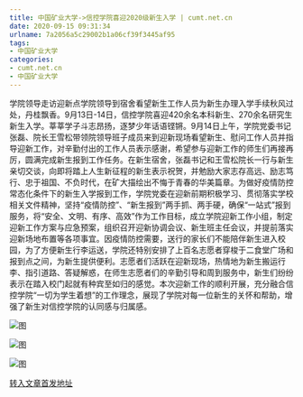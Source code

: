 ```yaml
---
title: 中国矿业大学->信控学院喜迎2020级新生入学 | cumt.net.cn
date: 2020-09-15 09:31:34
urlname: 7a2056a5c29002b1a06cf39f3445af95
tags: 
- 中国矿业大学
categories:
- cumt.net.cn
- 中国矿业大学
---
```

学院领导走访迎新点学院领导到宿舍看望新生工作人员为新生办理入学手续秋风过处，丹桂飘香。9月13日-14日，信控学院喜迎420余名本科新生、270余名研究生新生入学。莘莘学子斗志昂扬，逐梦少年话语铿锵。9月14日上午，学院党委书记张磊、院长王雪松带领院领导班子成员来到迎新现场看望新生、慰问工作人员并指导迎新工作，对辛勤付出的工作人员表示感谢，希望参与迎新工作的师生们再接再厉，圆满完成新生报到工作任务。在新生宿舍，张磊书记和王雪松院长一行与新生亲切交谈，向即将踏上人生新征程的新生表示祝贺，并勉励大家志存高远、励志笃行、忠于祖国、不负时代，在矿大描绘出不悔于青春的华美篇章。为做好疫情防控常态化条件下的新生入学报到工作，学院党委在迎新前期积极学习、贯彻落实学校相关文件精神，坚持“疫情防控”、“新生报到”两手抓、两手硬，确保“一站式”报到服务，将“安全、文明、有序、高效”作为工作目标，成立学院迎新工作小组，制定迎新工作方案与应急预案，组织召开迎新协调会议、新生班主任会议，并提前落实迎新场地布置等各项事宜。因疫情防控需要，送行的家长们不能陪伴新生进入校园，为了方便新生行李运送，学院还特别安排了上百名志愿者穿梭于二食堂广场和报到点之间，为新生提供便利。志愿者们活跃在迎新现场，热情地为新生搬运行李、指引道路、答疑解惑，在师生志愿者们的辛勤引导和周到服务中，新生们纷纷表示在踏入校门起就有种宾至如归的感觉。本次迎新工作的顺利开展，充分融合信控学院“一切为学生着想”的工作理念，展现了学院对每一位新生的关怀和帮助，增强了新生对信控学院的认同感与归属感。

![图](http://xwzx.cumt.edu.cn/_upload/article/images/6b/15/4ae630c04178b705a06f48d24fa2/81428c4d-6115-4078-8be9-ea3cfd5a9c5b.jpg)

![图](http://xwzx.cumt.edu.cn/_upload/article/images/6b/15/4ae630c04178b705a06f48d24fa2/67faf685-91d8-482b-ac4b-01f9ec7a82ac.jpg)

![图](http://xwzx.cumt.edu.cn/_upload/article/images/6b/15/4ae630c04178b705a06f48d24fa2/990fb1ea-1269-4ebe-806d-7bf65af5c184.jpg)

[转入文章首发地址](http://xwzx.cumt.edu.cn/c4/b6/c523a574646/page.htm)